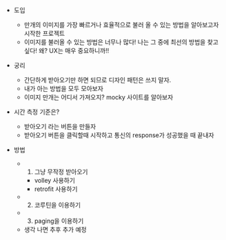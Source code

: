 - 도입
  - 만개의 이미지를 가장 빠르거나 효율적으로 불러 올 수 있는 방법을 알아보고자 시작한 프로젝트
  - 이미지를 불러올 수 있는 방법은 너무나 많다! 나는 그 중에 최선의 방법을 찾고 싶다! 왜? UX는 매우 중요하니까!!
  
- 궁리
  - 간단하게 받아오기만 하면 되므로 디자인 패턴은 쓰지 말자.
  - 내가 아는 방법을 모두 모아보자
  - 이미지 만개는 어디서 가져오지? mocky 사이트를 알아보자
  
- 시간 측정 기준은?
  - 받아오기 라는 버튼을 만들자
  - 받아오기 버튼을 클릭할때 시작하고 통신의 response가 성공했을 때 끝내자
  
- 방법
  - 1. 그냥 무작정 받아오기
    - volley 사용하기
    - retrofit 사용하기
  - 2. 코루틴을 이용하기
  - 3. paging을 이용하기
  - 생각 나면 추후 추가 예정
